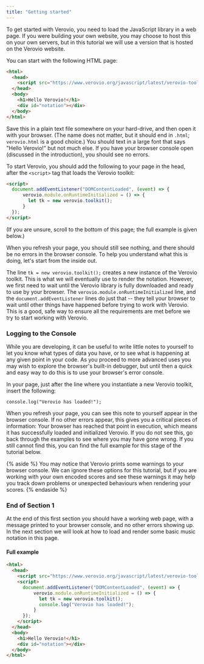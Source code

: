 ```yaml
---
title: "Getting started"
---
```


To get started with Verovio, you need to load the JavaScript library in a web page. If you were building your own website, you may choose to host this on your own servers, but in this tutorial we will use a version that is hosted on the Verovio website.

You can start with the following HTML page:

```html
<html>
  <head>
    <script src="https://www.verovio.org/javascript/latest/verovio-toolkit-wasm.js" defer></script>
  </head>
  <body>
    <h1>Hello Verovio!</h1>
    <div id="notation"></div>
  </body>
</html>
```

Save this in a plain text file somewhere on your hard-drive, and then open it with your browser. (The name does not matter, but it should end in `.html`; `verovio.html` is a good choice.) You should text in a large font that says "Hello Verovio!" but not much else. If you have your browser console open (discussed in the introduction), you should see no errors.

To start Verovio, you should add the following to your page in the head, after the `<script>` tag that loads the Verovio toolkit:

```html
<script>
  document.addEventListener("DOMContentLoaded", (event) => {
      verovio.module.onRuntimeInitialized = () => {
        let tk = new verovio.toolkit();
      }
  });
</script>
```

(If you are unsure, scroll to the bottom of this page; the full example is given below.)

When you refresh your page, you should still see nothing, and there should be no errors in the browser console. To help you understand what this is doing, let's start from the inside out.

The line `tk = new verovio.toolkit();` creates a new instance of the Verovio toolkit. This is what we will eventually use to render the notation. However, we first need to wait until the Verovio library is fully downloaded and ready to use by your browser. The `verovio.module.onRuntimeInitialized` line, and the `document.addEventListener` lines do just that -- they tell your browser to wait until other things have happened before trying to work with Verovio. This is a good, safe way to ensure all the requirements are met before we try to start working with Verovio.

### Logging to the Console

While you are developing, it can be useful to write little notes to yourself to let you know what types of data you have, or to see what is happening at any given point in your code. As you proceed to more advanced uses you may wish to explore the browser's built-in debugger, but until then a quick and easy way to do this is to use your browser's error console.

In your page, just after the line where you instantiate a new Verovio toolkit, insert the following:

`console.log("Verovio has loaded!");`

When you refresh your page, you can see this note to yourself appear in the browser console. If no other errors appear, this gives you a critical pieces of information: Your browser has reached that point in execution, which means it has successfully loaded and initialized Verovio. If you do not see this, go back through the examples to see where you may have gone wrong. If you still cannot find this, you can find the full example for this stage of the tutorial below.

{% aside %}
You may notice that Verovio prints some warnings to your browser console. We can ignore these options for this tutorial, but if you are working with your own encoded scores and see these warnings it may help you track down problems or unexpected behaviours when rendering your scores.
{% endaside %}

### End of Section 1

At the end of this first section you should have a working web page, with a message printed to your browser console, and no other errors showing up. In the next section we will look at how to load and render some basic music notation in this page.

#### Full example

```html
<html>
  <head>
    <script src="https://www.verovio.org/javascript/latest/verovio-toolkit-wasm.js" defer></script>
    <script>
      document.addEventListener("DOMContentLoaded", (event) => {
          verovio.module.onRuntimeInitialized = () => {
            let tk = new verovio.toolkit();
            console.log("Verovio has loaded!");
          }
      });
    </script>
  </head>
  <body>
    <h1>Hello Verovio!</h1>
    <div id="notation"></div>
  </body>
</html>
```

